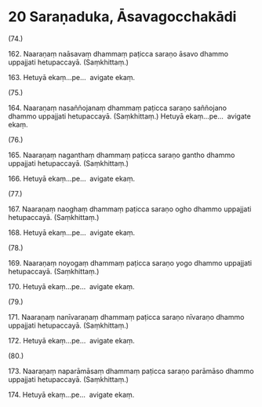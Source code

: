 

# 20 Saraṇaduka, Āsavagocchakādi


(74.)

162\. Naaraṇaṃ naāsavaṃ dhammaṃ paṭicca saraṇo āsavo dhammo uppajjati hetupaccayā. (Saṃkhittaṃ.)

163\. Hetuyā ekaṃ…pe…  avigate ekaṃ.

(75.)

164\. Naaraṇaṃ nasaññojanaṃ dhammaṃ paṭicca saraṇo saññojano dhammo uppajjati hetupaccayā. (Saṃkhittaṃ.) Hetuyā ekaṃ…pe…  avigate ekaṃ.

(76.)

165\. Naaraṇaṃ naganthaṃ dhammaṃ paṭicca saraṇo gantho dhammo uppajjati hetupaccayā. (Saṃkhittaṃ.)

166\. Hetuyā ekaṃ…pe…  avigate ekaṃ.

(77.)

167\. Naaraṇaṃ naoghaṃ dhammaṃ paṭicca saraṇo ogho dhammo uppajjati hetupaccayā. (Saṃkhittaṃ.)

168\. Hetuyā ekaṃ…pe…  avigate ekaṃ.

(78.)

169\. Naaraṇaṃ noyogaṃ dhammaṃ paṭicca saraṇo yogo dhammo uppajjati hetupaccayā. (Saṃkhittaṃ.)

170\. Hetuyā ekaṃ…pe…  avigate ekaṃ.

(79.)

171\. Naaraṇaṃ nanīvaraṇaṃ dhammaṃ paṭicca saraṇo nīvaraṇo dhammo uppajjati hetupaccayā. (Saṃkhittaṃ.)

172\. Hetuyā ekaṃ…pe…  avigate ekaṃ.

(80.)

173\. Naaraṇaṃ naparāmāsaṃ dhammaṃ paṭicca saraṇo parāmāso dhammo uppajjati hetupaccayā. (Saṃkhittaṃ.)

174\. Hetuyā ekaṃ…pe…  avigate ekaṃ.



